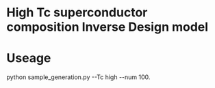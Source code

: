 # High Tc superconductor composition Inverse Design model

# Useage

python sample_generation.py --Tc high --num 100.

